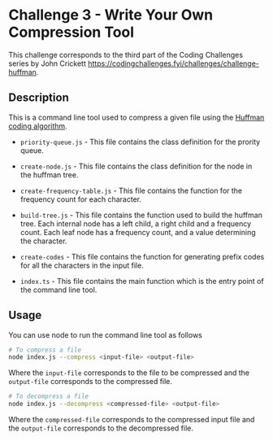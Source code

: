 # Challenge 3 - Write Your Own Compression Tool

This challenge corresponds to the third part of the Coding Challenges series by John Crickett https://codingchallenges.fyi/challenges/challenge-huffman.

## Description

This is a command line tool used to compress a given file using the [Huffman coding algorithm](https://en.wikipedia.org/wiki/Huffman_coding).

- `priority-queue.js` - This file contains the class definition for the prority queue.

- `create-node.js` - This file contains the class definition for the node in the huffman tree.

- `create-frequency-table.js` - This file contains the function for the frequency count for each character.

- `build-tree.js` - This file contains the function used to build the huffman tree. Each internal node has a left child, a right child and a frequency count. Each leaf node has a frequency count, and a value determining the character.

- `create-codes` - This file contains the function for generating prefix codes for all the characters in the input file.

- `index.ts` - This file contains the main function which is the entry point of the command line tool.

## Usage

You can use node to run the command line tool as follows

```bash
# To compress a file
node index.js --compress <input-file> <output-file>
```

Where the `input-file` corresponds to the file to be compressed and the `output-file` corresponds to the compressed file.

```bash
# To decompress a file
node index.js --decompress <compressed-file> <output-file>
```

Where the `compressed-file` corresponds to the compressed input file and the `output-file` corresponds to the decompressed file.
